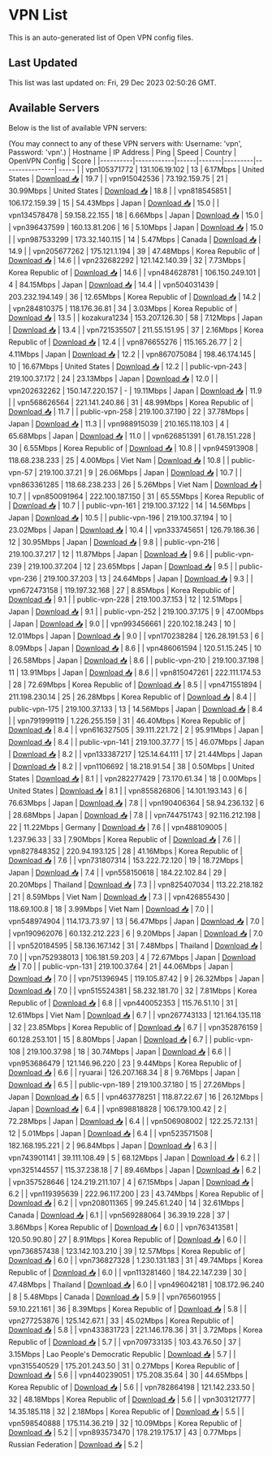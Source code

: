 # VPN List

This is an auto-generated list of Open VPN config files.

## Last Updated

This list was last updated on: Fri, 29 Dec 2023 02:50:26 GMT.

## Available Servers

Below is the list of available VPN servers:

(You may connect to any of these VPN servers with: Username: 'vpn', Password: 'vpn'.)
| Hostname | IP Address | Ping | Speed | Country | OpenVPN Config | Score |
|----------|------------|------|-------|---------|----------------| ----- |
| vpn105371772 | 131.106.19.102 | 13 | 6.17Mbps | United States | [Download 📥](./configs/server_0_US.ovpn) | 19.7 |
| vpn915042536 | 73.192.159.75 | 21 | 30.99Mbps | United States | [Download 📥](./configs/server_1_US.ovpn) | 18.8 |
| vpn818545851 | 106.172.159.39 | 15 | 54.43Mbps | Japan | [Download 📥](./configs/server_2_JP.ovpn) | 15.0 |
| vpn134578478 | 59.158.22.155 | 18 | 6.66Mbps | Japan | [Download 📥](./configs/server_3_JP.ovpn) | 15.0 |
| vpn396437599 | 160.13.81.206 | 16 | 5.10Mbps | Japan | [Download 📥](./configs/server_4_JP.ovpn) | 15.0 |
| vpn987533299 | 173.32.140.115 | 14 | 5.47Mbps | Canada | [Download 📥](./configs/server_5_CA.ovpn) | 14.9 |
| vpn205677262 | 175.121.1.194 | 39 | 47.48Mbps | Korea Republic of | [Download 📥](./configs/server_6_KR.ovpn) | 14.6 |
| vpn232682292 | 121.142.140.39 | 32 | 7.73Mbps | Korea Republic of | [Download 📥](./configs/server_7_KR.ovpn) | 14.6 |
| vpn484628781 | 106.150.249.101 | 4 | 84.15Mbps | Japan | [Download 📥](./configs/server_8_JP.ovpn) | 14.4 |
| vpn504031439 | 203.232.194.149 | 36 | 12.65Mbps | Korea Republic of | [Download 📥](./configs/server_9_KR.ovpn) | 14.2 |
| vpn284810375 | 118.176.36.81 | 34 | 3.03Mbps | Korea Republic of | [Download 📥](./configs/server_10_KR.ovpn) | 13.5 |
| kozakura1234 | 153.207.126.30 | 58 | 7.12Mbps | Japan | [Download 📥](./configs/server_11_JP.ovpn) | 13.4 |
| vpn721535507 | 211.55.151.95 | 37 | 2.16Mbps | Korea Republic of | [Download 📥](./configs/server_12_KR.ovpn) | 12.4 |
| vpn876655276 | 115.165.26.77 | 2 | 4.11Mbps | Japan | [Download 📥](./configs/server_13_JP.ovpn) | 12.2 |
| vpn867075084 | 198.46.174.145 | 10 | 16.67Mbps | United States | [Download 📥](./configs/server_14_US.ovpn) | 12.2 |
| public-vpn-243 | 219.100.37.172 | 24 | 23.13Mbps | Japan | [Download 📥](./configs/server_15_JP.ovpn) | 12.0 |
| vpn202632262 | 150.147.220.157 | - | 19.11Mbps | Japan | [Download 📥](./configs/server_16_JP.ovpn) | 11.9 |
| vpn568626564 | 221.141.240.86 | 31 | 48.99Mbps | Korea Republic of | [Download 📥](./configs/server_17_KR.ovpn) | 11.7 |
| public-vpn-258 | 219.100.37.190 | 22 | 37.78Mbps | Japan | [Download 📥](./configs/server_18_JP.ovpn) | 11.3 |
| vpn988915039 | 210.165.118.103 | 4 | 65.68Mbps | Japan | [Download 📥](./configs/server_19_JP.ovpn) | 11.0 |
| vpn626851391 | 61.78.151.228 | 30 | 6.55Mbps | Korea Republic of | [Download 📥](./configs/server_20_KR.ovpn) | 10.8 |
| vpn945913908 | 118.68.238.233 | 25 | 4.00Mbps | Viet Nam | [Download 📥](./configs/server_21_VN.ovpn) | 10.8 |
| public-vpn-57 | 219.100.37.21 | 9 | 26.06Mbps | Japan | [Download 📥](./configs/server_22_JP.ovpn) | 10.7 |
| vpn863361285 | 118.68.238.233 | 26 | 5.26Mbps | Viet Nam | [Download 📥](./configs/server_23_VN.ovpn) | 10.7 |
| vpn850091964 | 222.100.187.150 | 31 | 65.55Mbps | Korea Republic of | [Download 📥](./configs/server_24_KR.ovpn) | 10.7 |
| public-vpn-161 | 219.100.37.122 | 14 | 14.56Mbps | Japan | [Download 📥](./configs/server_25_JP.ovpn) | 10.5 |
| public-vpn-196 | 219.100.37.194 | 10 | 23.02Mbps | Japan | [Download 📥](./configs/server_26_JP.ovpn) | 10.4 |
| vpn333745651 | 126.79.186.36 | 12 | 30.95Mbps | Japan | [Download 📥](./configs/server_27_JP.ovpn) | 9.8 |
| public-vpn-216 | 219.100.37.217 | 12 | 11.87Mbps | Japan | [Download 📥](./configs/server_28_JP.ovpn) | 9.6 |
| public-vpn-239 | 219.100.37.204 | 12 | 23.65Mbps | Japan | [Download 📥](./configs/server_29_JP.ovpn) | 9.5 |
| public-vpn-236 | 219.100.37.203 | 13 | 24.64Mbps | Japan | [Download 📥](./configs/server_30_JP.ovpn) | 9.3 |
| vpn672473158 | 119.197.32.168 | 27 | 8.85Mbps | Korea Republic of | [Download 📥](./configs/server_31_KR.ovpn) | 9.1 |
| public-vpn-228 | 219.100.37.153 | 12 | 12.51Mbps | Japan | [Download 📥](./configs/server_32_JP.ovpn) | 9.1 |
| public-vpn-252 | 219.100.37.175 | 9 | 47.00Mbps | Japan | [Download 📥](./configs/server_33_JP.ovpn) | 9.0 |
| vpn993456661 | 220.102.18.243 | 10 | 12.01Mbps | Japan | [Download 📥](./configs/server_34_JP.ovpn) | 9.0 |
| vpn170238284 | 126.28.191.53 | 6 | 8.09Mbps | Japan | [Download 📥](./configs/server_35_JP.ovpn) | 8.6 |
| vpn486061594 | 120.51.15.245 | 10 | 26.58Mbps | Japan | [Download 📥](./configs/server_36_JP.ovpn) | 8.6 |
| public-vpn-210 | 219.100.37.198 | 11 | 13.91Mbps | Japan | [Download 📥](./configs/server_37_JP.ovpn) | 8.6 |
| vpn815047261 | 222.111.174.53 | 28 | 72.69Mbps | Korea Republic of | [Download 📥](./configs/server_38_KR.ovpn) | 8.5 |
| vpn471551894 | 211.198.230.14 | 25 | 26.28Mbps | Korea Republic of | [Download 📥](./configs/server_39_KR.ovpn) | 8.4 |
| public-vpn-175 | 219.100.37.133 | 13 | 14.56Mbps | Japan | [Download 📥](./configs/server_40_JP.ovpn) | 8.4 |
| vpn791999119 | 1.226.255.159 | 31 | 46.40Mbps | Korea Republic of | [Download 📥](./configs/server_41_KR.ovpn) | 8.4 |
| vpn616327505 | 39.111.221.72 | 2 | 95.91Mbps | Japan | [Download 📥](./configs/server_42_JP.ovpn) | 8.4 |
| public-vpn-141 | 219.100.37.77 | 15 | 46.07Mbps | Japan | [Download 📥](./configs/server_43_JP.ovpn) | 8.2 |
| vpn133387217 | 125.14.64.111 | 17 | 21.44Mbps | Japan | [Download 📥](./configs/server_44_JP.ovpn) | 8.2 |
| vpn1106692 | 18.218.91.54 | 38 | 0.50Mbps | United States | [Download 📥](./configs/server_45_US.ovpn) | 8.1 |
| vpn282277429 | 73.170.61.34 | 18 | 0.00Mbps | United States | [Download 📥](./configs/server_46_US.ovpn) | 8.1 |
| vpn855826806 | 14.101.193.143 | 6 | 76.63Mbps | Japan | [Download 📥](./configs/server_47_JP.ovpn) | 7.8 |
| vpn190406364 | 58.94.236.132 | 6 | 28.68Mbps | Japan | [Download 📥](./configs/server_48_JP.ovpn) | 7.8 |
| vpn744751743 | 92.116.212.198 | 22 | 11.22Mbps | Germany | [Download 📥](./configs/server_49_DE.ovpn) | 7.6 |
| vpn488109005 | 1.237.96.33 | 33 | 7.90Mbps | Korea Republic of | [Download 📥](./configs/server_50_KR.ovpn) | 7.6 |
| vpn827848352 | 220.94.193.125 | 28 | 41.16Mbps | Korea Republic of | [Download 📥](./configs/server_51_KR.ovpn) | 7.6 |
| vpn731807314 | 153.222.72.120 | 19 | 18.72Mbps | Japan | [Download 📥](./configs/server_52_JP.ovpn) | 7.4 |
| vpn558150618 | 184.22.102.84 | 29 | 20.20Mbps | Thailand | [Download 📥](./configs/server_53_TH.ovpn) | 7.3 |
| vpn825407034 | 113.22.218.182 | 21 | 8.59Mbps | Viet Nam | [Download 📥](./configs/server_54_VN.ovpn) | 7.3 |
| vpn426855430 | 118.69.100.8 | 18 | 3.99Mbps | Viet Nam | [Download 📥](./configs/server_55_VN.ovpn) | 7.0 |
| vpn548974904 | 114.173.73.97 | 13 | 56.47Mbps | Japan | [Download 📥](./configs/server_56_JP.ovpn) | 7.0 |
| vpn190962076 | 60.132.212.223 | 6 | 9.20Mbps | Japan | [Download 📥](./configs/server_57_JP.ovpn) | 7.0 |
| vpn520184595 | 58.136.167.142 | 31 | 7.48Mbps | Thailand | [Download 📥](./configs/server_58_TH.ovpn) | 7.0 |
| vpn752938013 | 106.181.59.203 | 4 | 72.67Mbps | Japan | [Download 📥](./configs/server_59_JP.ovpn) | 7.0 |
| public-vpn-131 | 219.100.37.64 | 21 | 44.06Mbps | Japan | [Download 📥](./configs/server_60_JP.ovpn) | 7.0 |
| vpn751396945 | 119.105.87.42 | 9 | 26.32Mbps | Japan | [Download 📥](./configs/server_61_JP.ovpn) | 7.0 |
| vpn515524381 | 58.232.181.70 | 32 | 7.81Mbps | Korea Republic of | [Download 📥](./configs/server_62_KR.ovpn) | 6.8 |
| vpn440052353 | 115.76.51.10 | 31 | 12.61Mbps | Viet Nam | [Download 📥](./configs/server_63_VN.ovpn) | 6.7 |
| vpn267743133 | 121.164.135.118 | 32 | 23.85Mbps | Korea Republic of | [Download 📥](./configs/server_64_KR.ovpn) | 6.7 |
| vpn352876159 | 60.128.253.101 | 15 | 8.80Mbps | Japan | [Download 📥](./configs/server_65_JP.ovpn) | 6.7 |
| public-vpn-108 | 219.100.37.98 | 18 | 30.74Mbps | Japan | [Download 📥](./configs/server_66_JP.ovpn) | 6.6 |
| vpn953686479 | 121.146.96.220 | 23 | 9.44Mbps | Korea Republic of | [Download 📥](./configs/server_67_KR.ovpn) | 6.6 |
| ryuarai | 126.207.168.34 | 8 | 9.76Mbps | Japan | [Download 📥](./configs/server_68_JP.ovpn) | 6.5 |
| public-vpn-189 | 219.100.37.180 | 15 | 27.26Mbps | Japan | [Download 📥](./configs/server_69_JP.ovpn) | 6.5 |
| vpn463778251 | 118.87.22.67 | 16 | 26.12Mbps | Japan | [Download 📥](./configs/server_70_JP.ovpn) | 6.4 |
| vpn898818828 | 106.179.100.42 | 2 | 72.28Mbps | Japan | [Download 📥](./configs/server_71_JP.ovpn) | 6.4 |
| vpn506908002 | 122.25.72.131 | 12 | 5.01Mbps | Japan | [Download 📥](./configs/server_72_JP.ovpn) | 6.4 |
| vpn523571508 | 182.168.195.221 | 2 | 96.84Mbps | Japan | [Download 📥](./configs/server_73_JP.ovpn) | 6.3 |
| vpn743901141 | 39.111.108.49 | 5 | 68.12Mbps | Japan | [Download 📥](./configs/server_74_JP.ovpn) | 6.2 |
| vpn325144557 | 115.37.238.18 | 7 | 89.46Mbps | Japan | [Download 📥](./configs/server_75_JP.ovpn) | 6.2 |
| vpn357528646 | 124.219.211.107 | 4 | 67.15Mbps | Japan | [Download 📥](./configs/server_76_JP.ovpn) | 6.2 |
| vpn119395639 | 222.96.117.200 | 23 | 43.74Mbps | Korea Republic of | [Download 📥](./configs/server_77_KR.ovpn) | 6.2 |
| vpn208011365 | 99.245.61.240 | 14 | 32.61Mbps | Canada | [Download 📥](./configs/server_78_CA.ovpn) | 6.1 |
| vpn569288064 | 36.39.19.228 | 37 | 3.86Mbps | Korea Republic of | [Download 📥](./configs/server_79_KR.ovpn) | 6.0 |
| vpn763413581 | 120.50.90.80 | 27 | 8.91Mbps | Korea Republic of | [Download 📥](./configs/server_80_KR.ovpn) | 6.0 |
| vpn736857438 | 123.142.103.210 | 39 | 12.57Mbps | Korea Republic of | [Download 📥](./configs/server_81_KR.ovpn) | 6.0 |
| vpn736827328 | 1.230.131.183 | 31 | 49.74Mbps | Korea Republic of | [Download 📥](./configs/server_82_KR.ovpn) | 6.0 |
| vpn113281460 | 184.22.147.239 | 30 | 47.48Mbps | Thailand | [Download 📥](./configs/server_83_TH.ovpn) | 6.0 |
| vpn496042181 | 108.172.96.240 | 8 | 5.48Mbps | Canada | [Download 📥](./configs/server_84_CA.ovpn) | 5.9 |
| vpn765601955 | 59.10.221.161 | 36 | 8.39Mbps | Korea Republic of | [Download 📥](./configs/server_85_KR.ovpn) | 5.8 |
| vpn277253876 | 125.142.67.1 | 33 | 45.02Mbps | Korea Republic of | [Download 📥](./configs/server_86_KR.ovpn) | 5.8 |
| vpn433831723 | 221.146.178.36 | 31 | 3.72Mbps | Korea Republic of | [Download 📥](./configs/server_87_KR.ovpn) | 5.7 |
| vpn709733135 | 103.43.76.50 | 37 | 3.15Mbps | Lao People's Democratic Republic | [Download 📥](./configs/server_88_LA.ovpn) | 5.7 |
| vpn315540529 | 175.201.243.50 | 31 | 0.27Mbps | Korea Republic of | [Download 📥](./configs/server_89_KR.ovpn) | 5.6 |
| vpn440239051 | 175.208.35.64 | 30 | 44.65Mbps | Korea Republic of | [Download 📥](./configs/server_90_KR.ovpn) | 5.6 |
| vpn782864198 | 121.142.233.50 | 32 | 48.18Mbps | Korea Republic of | [Download 📥](./configs/server_91_KR.ovpn) | 5.6 |
| vpn303121777 | 14.35.185.118 | 32 | 2.18Mbps | Korea Republic of | [Download 📥](./configs/server_92_KR.ovpn) | 5.5 |
| vpn598540888 | 175.114.36.219 | 32 | 10.09Mbps | Korea Republic of | [Download 📥](./configs/server_93_KR.ovpn) | 5.2 |
| vpn893573470 | 178.219.175.17 | 43 | 0.77Mbps | Russian Federation | [Download 📥](./configs/server_94_RU.ovpn) | 5.2 |
